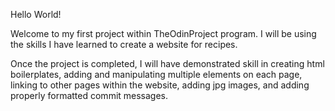 Hello World!

Welcome to my first project within TheOdinProject program. I will be using the skills I have learned to create a website for recipes.

Once the project is completed, I will have demonstrated skill in creating html boilerplates, adding and manipulating multiple elements on each page, linking to other pages within the website, adding jpg images, and adding properly formatted commit messages.